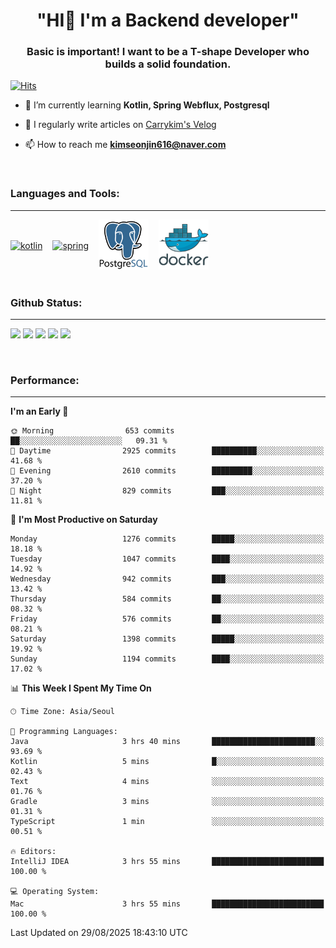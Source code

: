 <h1 align="center">"HI👋 I'm a Backend developer" </h1>
<h3 align="center">Basic is important! I want to be a T-shape Developer who builds a solid foundation.</h3>

[![Hits](https://hits.seeyoufarm.com/api/count/incr/badge.svg?url=https%3A%2F%2Fgithub.com%2Fgimseonjin&count_bg=%2318BFE5&title_bg=%23555555&icon=ko-fi.svg&icon_color=%23E7E7E7&title=hits&edge_flat=false)](https://hits.seeyoufarm.com)

- 🌱 I’m currently learning **Kotlin, Spring Webflux, Postgresql**

- 📝 I regularly write articles on [Carrykim's Velog](https://velog.io/@carrykim)

- 📫 How to reach me **kimseonjin616@naver.com**

<br/>

<h3 align="left">Languages and Tools:</h3>

***

<div style="display: flex; flex-wrap: wrap; gap: 1rem; justify-content: start; align-items: center;">
  <a href="https://kotlinlang.org" target="_blank" rel="noreferrer">
    <img src="https://www.vectorlogo.zone/logos/kotlinlang/kotlinlang-icon.svg" alt="kotlin" style="width: 80px; height: 80px;">
  </a>
  <a href="https://spring.io/" target="_blank" rel="noreferrer">
    <img src="https://www.vectorlogo.zone/logos/springio/springio-icon.svg" alt="spring" style="width: 80px; height: 80px;">
  </a>
  <a href="https://www.postgresql.org" target="_blank" rel="noreferrer">
    <img src="https://raw.githubusercontent.com/devicons/devicon/master/icons/postgresql/postgresql-original-wordmark.svg" alt="postgresql" style="width: 80px; height: 80px;">
  </a>
  <a href="https://www.docker.com/" target="_blank" rel="noreferrer">
    <img src="https://raw.githubusercontent.com/devicons/devicon/master/icons/docker/docker-original-wordmark.svg" alt="docker" style="width: 80px; height: 80px;">
  </a>
</div>


<br/>

<h3 align="left">Github Status:</h3>

***

![](http://github-profile-summary-cards.vercel.app/api/cards/profile-details?username=gimseonjin&theme=nord_bright)
![](http://github-profile-summary-cards.vercel.app/api/cards/repos-per-language?username=gimseonjin&theme=nord_bright)
![](http://github-profile-summary-cards.vercel.app/api/cards/most-commit-language?username=gimseonjin&theme=nord_bright)
![](http://github-profile-summary-cards.vercel.app/api/cards/stats?username=gimseonjin&theme=nord_bright)
![](http://github-profile-summary-cards.vercel.app/api/cards/productive-time?username=gimseonjin&theme=nord_bright&utcOffset=8)


<br/>

<h3 align="left">Performance:</h3>

***

<!--START_SECTION:waka-->
**I'm an Early 🐤** 

```text
🌞 Morning                653 commits         ██░░░░░░░░░░░░░░░░░░░░░░░   09.31 % 
🌆 Daytime                2925 commits        ██████████░░░░░░░░░░░░░░░   41.68 % 
🌃 Evening                2610 commits        █████████░░░░░░░░░░░░░░░░   37.20 % 
🌙 Night                  829 commits         ███░░░░░░░░░░░░░░░░░░░░░░   11.81 % 
```
📅 **I'm Most Productive on Saturday** 

```text
Monday                   1276 commits        █████░░░░░░░░░░░░░░░░░░░░   18.18 % 
Tuesday                  1047 commits        ████░░░░░░░░░░░░░░░░░░░░░   14.92 % 
Wednesday                942 commits         ███░░░░░░░░░░░░░░░░░░░░░░   13.42 % 
Thursday                 584 commits         ██░░░░░░░░░░░░░░░░░░░░░░░   08.32 % 
Friday                   576 commits         ██░░░░░░░░░░░░░░░░░░░░░░░   08.21 % 
Saturday                 1398 commits        █████░░░░░░░░░░░░░░░░░░░░   19.92 % 
Sunday                   1194 commits        ████░░░░░░░░░░░░░░░░░░░░░   17.02 % 
```


📊 **This Week I Spent My Time On** 

```text
🕑︎ Time Zone: Asia/Seoul

💬 Programming Languages: 
Java                     3 hrs 40 mins       ███████████████████████░░   93.69 % 
Kotlin                   5 mins              █░░░░░░░░░░░░░░░░░░░░░░░░   02.43 % 
Text                     4 mins              ░░░░░░░░░░░░░░░░░░░░░░░░░   01.76 % 
Gradle                   3 mins              ░░░░░░░░░░░░░░░░░░░░░░░░░   01.31 % 
TypeScript               1 min               ░░░░░░░░░░░░░░░░░░░░░░░░░   00.51 % 

🔥 Editors: 
IntelliJ IDEA            3 hrs 55 mins       █████████████████████████   100.00 % 

💻 Operating System: 
Mac                      3 hrs 55 mins       █████████████████████████   100.00 % 
```


 Last Updated on 29/08/2025 18:43:10 UTC
<!--END_SECTION:waka-->

<div align="center">
  
